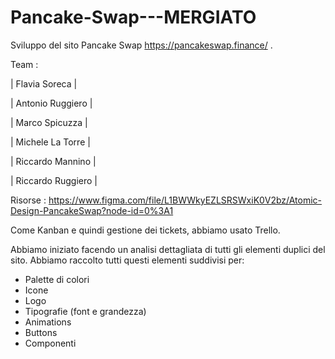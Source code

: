 # Pancake-Swap---MERGIATO

Sviluppo del sito Pancake Swap https://pancakeswap.finance/ .

Team :

 | Flavia Soreca     |
 
 | Antonio Ruggiero  |
 
 | Marco Spicuzza    |
 
 | Michele La Torre  |
 
 | Riccardo Mannino  |
 
 | Riccardo Ruggiero |
 
 Risorse : https://www.figma.com/file/L1BWWkyEZLSRSWxiK0V2bz/Atomic-Design-PancakeSwap?node-id=0%3A1
 
 Come Kanban e quindi gestione dei tickets, abbiamo usato Trello.
 
 Abbiamo iniziato facendo un analisi dettagliata di tutti gli elementi duplici del sito.
 Abbiamo raccolto tutti questi elementi suddivisi per:
 * Palette di colori
 * Icone
 * Logo
 * Tipografie (font e grandezza)
 * Animations
 * Buttons
 * Componenti
